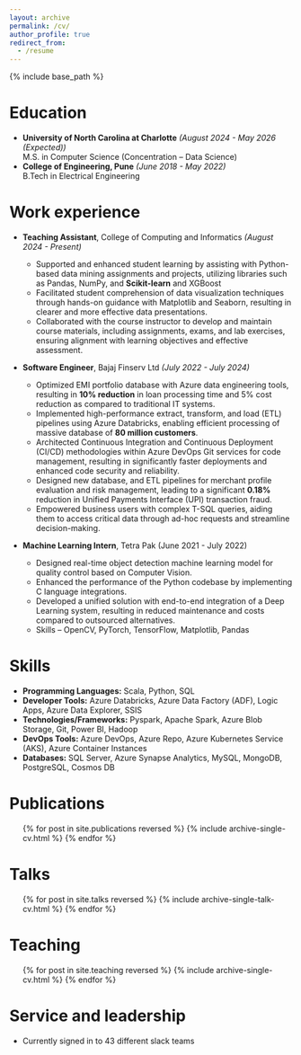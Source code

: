 ```yaml
---
layout: archive
permalink: /cv/
author_profile: true
redirect_from:
  - /resume
---
```


{% include base_path %}

Education
======
* **University of North Carolina at Charlotte** *(August 2024 - May 2026 (Expected))*<br>
  M.S. in Computer Science (Concentration – Data Science) 
* **College of Engineering, Pune** *(June 2018 - May 2022)*<br>
  B.Tech in Electrical Engineering

Work experience
======
* **Teaching Assistant**, College of Computing and Informatics *(August 2024 - Present)*
  * Supported and enhanced student learning by assisting with Python-based data mining assignments and projects, utilizing libraries such as Pandas, NumPy, and **Scikit-learn** and XGBoost
  * Facilitated student comprehension of data visualization techniques through hands-on guidance with Matplotlib and Seaborn, resulting in clearer and more effective data presentations.
  * Collaborated with the course instructor to develop and maintain course materials, including assignments, exams, and lab exercises, ensuring alignment with learning objectives and effective assessment.

* **Software Engineer**, Bajaj Finserv Ltd *(July 2022 - July 2024)*
  * Optimized EMI portfolio database with Azure data engineering tools, resulting in **10% reduction** in loan processing time and 5% cost reduction as compared to traditional IT systems.  
  * Implemented high-performance extract, transform, and load (ETL) pipelines using Azure Databricks, enabling efficient processing of massive database of **80 million customers**. 
  * Architected Continuous Integration and Continuous Deployment (CI/CD) methodologies within Azure DevOps Git services for code management, resulting in significantly faster deployments and enhanced code security and reliability. 
  * Designed new database, and ETL pipelines for merchant profile evaluation and risk management, leading to a significant **0.18%** reduction in Unified Payments Interface (UPI) transaction fraud. 
  * Empowered business users with complex T-SQL queries, aiding them to access critical data through ad-hoc requests and streamline decision-making. 

* **Machine Learning Intern**, Tetra Pak (June 2021 - July 2022)
  * Designed real-time object detection machine learning model for quality control based on Computer Vision.
  * Enhanced the performance of the Python codebase by implementing C language integrations. 
  * Developed a unified solution with end-to-end integration of a Deep Learning system, resulting in reduced maintenance and costs compared to outsourced alternatives.
  * Skills – OpenCV, PyTorch, TensorFlow, Matplotlib, Pandas 

Skills
======
* **Programming Languages:** Scala, Python, SQL 
* **Developer Tools:** Azure Databricks, Azure Data Factory (ADF), Logic Apps, Azure Data Explorer, SSIS 
* **Technologies/Frameworks:** Pyspark, Apache Spark, Azure Blob Storage, Git, Power BI, Hadoop 
* **DevOps Tools:**  Azure DevOps, Azure Repo, Azure Kubernetes Service (AKS), Azure Container Instances 
* **Databases:** SQL Server, Azure Synapse Analytics, MySQL, MongoDB, PostgreSQL, Cosmos DB 

Publications
======
  <ul>{% for post in site.publications reversed %}
    {% include archive-single-cv.html %}
  {% endfor %}</ul>
  
Talks
======
  <ul>{% for post in site.talks reversed %}
    {% include archive-single-talk-cv.html  %}
  {% endfor %}</ul>
  
Teaching
======
  <ul>{% for post in site.teaching reversed %}
    {% include archive-single-cv.html %}
  {% endfor %}</ul>
  
Service and leadership
======
* Currently signed in to 43 different slack teams
